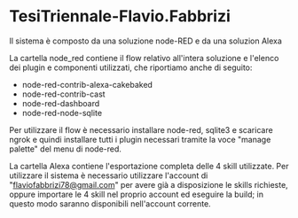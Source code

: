 # TesiTriennale-Flavio.Fabbrizi

Il sistema è composto da una soluzione node-RED e da una soluzion Alexa

La cartella node_red contiene il flow relativo all'intera soluzione e l'elenco dei plugin e componenti utilizzati, che riportiamo anche di seguito:
- node-red-contrib-alexa-cakebaked
- node-red-contrib-cast
- node-red-dashboard
- node-red-node-sqlite

Per utilizzare il flow è necessario installare node-red, sqlite3 e scaricare ngrok e quindi installare tutti i plugin necessari tramite la voce "manage palette" del menu di node-red.

La cartella Alexa contiene l'esportazione completa delle 4 skill utilizzate. Per utilizzare il sistema è necessario utilizzare l'account di "flaviofabbrizi78@gmail.com" per avere già a disposizione le skills richieste, oppure importare le 4 skill nel proprio account ed eseguire la build; in questo modo saranno disponibili nell'account corrente.
